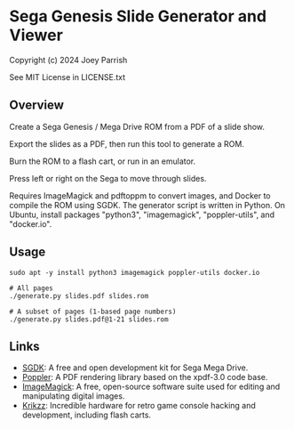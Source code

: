 # Sega Genesis Slide Generator and Viewer

Copyright (c) 2024 Joey Parrish

See MIT License in LICENSE.txt


## Overview

Create a Sega Genesis / Mega Drive ROM from a PDF of a slide show.

Export the slides as a PDF, then run this tool to generate a ROM.

Burn the ROM to a flash cart, or run in an emulator.

Press left or right on the Sega to move through slides.

Requires ImageMagick and pdftoppm to convert images, and Docker to compile the
ROM using SGDK.  The generator script is written in Python.  On Ubuntu, install
packages "python3", "imagemagick", "poppler-utils", and "docker.io".


## Usage

```
sudo apt -y install python3 imagemagick poppler-utils docker.io

# All pages
./generate.py slides.pdf slides.rom

# A subset of pages (1-based page numbers)
./generate.py slides.pdf@1-21 slides.rom
```


## Links

 - [SGDK](https://github.com/Stephane-D/SGDK): A free and open development kit
   for Sega Mega Drive.
 - [Poppler](https://poppler.freedesktop.org/): A PDF rendering library based
   on the xpdf-3.0 code base.
 - [ImageMagick](https://imagemagick.org/): A free, open-source software suite
   used for editing and manipulating digital images.
 - [Krikzz](https://krikzz.com/our-products/cartridges/): Incredible hardware
   for retro game console hacking and development, including flash carts.
